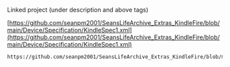   
Linked project (under description and above tags)

[https://github.com/seanpm2001/SeansLifeArchive_Extras_KindleFire/blob/main/Device/Specification/KindleSpec1.xml](https://github.com/seanpm2001/SeansLifeArchive_Extras_KindleFire/blob/main/Device/Specification/KindleSpec1.xml)

```
https://github.com/seanpm2001/SeansLifeArchive_Extras_KindleFire/blob/main/Device/Specification/KindleSpec1.xml
```
